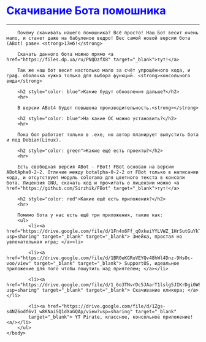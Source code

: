 <!DOCTYPE html>
<html>
	<head>
		<title>ABot download</title>
		<meta charset="utf-8">
		<meta name="keywords" content="ABot">
		<meta name="keywords" content="бот помошник">
		<meta name="keywords" content="искуственный интелект">
	</head>
	<body>
		<p><h1 style="color: blue;">Скачивание Бота помошника</h1></p>
		<hr>

		Почему скачивать нашего помошника? Всё просто! Наш Бот весит очень мало, и станет даже на бабуленое ведро! Вес самой новой версии бота (ABot) равен <strong>17мб!</strong> 

		Скачать данного бота можно прямо <a href="https://files.dp.ua/ru/PNQDzfX8" target="_blank">тут!</a>

		Так же наш бот весит настолько мало за счёт упрощённого кода, и граф. оболочка нужна толька для выбора функций. <strong>консольного вида</strong>

		<h2 style="color: blue">Какие будут обновления дальше?</h2>
		<hr>

		В версии ABot4 будет повышена производительность.<strong></strong> 

		<h2 style="color: blue">На какие ОС можно установить?</h2>
		<hr>	

		Пока бот работает только в .exe, но автор планирует выпустить бота и под Debian(Linux). 

		<h2 style="color: green">Какие ещё есть проекты?</h2>
		<hr>		

		Есть свободная версия ABot - FBot! FBot основан на версии ABotApha0-2-2. Отличие между botalpha-0-2-2 от FBot только в написании кода, и отсутствует модуль colorama для цветного текста в консоли бота. Лицензия GNU, скачать код и прочитать о лицензии можно <a href="https://github.com/Sirzhik/FBot" target="_blank">тут!</a>

		<h2 style="color: red">Какие ещё есть приложения?</h2>
		<hr>	
		
		Помимо бота у нас есть ещё три приложения, такие как:
		<ul>	
			<li><a href="https://drive.google.com/file/d/1Fn4x6Ff_q0xkeiYYLVWZ_1HrSutGuYkT/view?usp=sharing" target="_blank" target="_blank"> Змейка, простая но увлекательная игра; </a><li>
			
			<li><a href="https://drive.google.com/file/d/1BR0eKGRuVEYQv48hWl4Dnz-9HsOc-voo/view" target="_blank" target="_blank"> SupportOS, идеальное приложение для того чтобы пошутить над приятелем; </a></li>
			
			<li><a href="https://drive.google.com/file/d/1_6o3TNvrDc5JAarT1lslg5JIKrDgi0W8/view?usp=sharing" target="_blank" target="_blank"> Скачивание кликера; </a></li>
			
			<li><a href="https://drive.google.com/file/d/1Zgs-s4NZ6odf6v1_w8KNaiSQ1dXaGQAp/view?usp=sharing" target="_blank"
			target="_blank"> YT Pirate, классное, консольное приложение! <a/></li>
		</ul>	
	</body>
</html>
